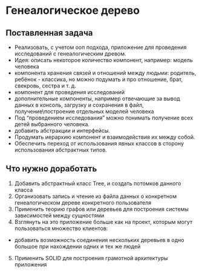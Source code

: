 # Генеалогическое дерево
## Поставленная задача
- Реализовать, с учетом ооп подхода, приложение для проведения исследований с генеалогическим древом.
- Идея: описать некоторое количество компонент, например:
  модель человека
- компонента хранения связей и отношений между людьми: родитель, ребёнок - классика, но можно подумать и про отношение, брат, свекровь, сестра и т. д.
- компонент для проведения исследований
- дополнительные компоненты, например отвечающие за вывод данных в консоль, загрузку и сохранения в файл, получение\построение отдельных моделей человека
- Под “проведением исследования” можно понимать получение всех детей выбранного человека.
- добавить абстракции и интерфейсы.
- Продумать иерархию компонент и взаимодействия их между собой.
- Обеспечить переход от использования явных классов в сторону использования абстрактных типов.
## Что нужно доработать
1. Добавить абстрактный класс Tree, и создать потомков данного класса
2. Организовать запись и чтение из файла данных о конкретном генеалогическом дереве конкретного пользователя
3. Применить теорию графов или деревьев для построения системы зависимостей между сущностями
4. Взглянуть на это приложение больше как на проект, которым могут пользоваться множество клиентов:
- добавить возможность соединения нескольких деревьев в одно большое при нахождении одних и тех же людей
5. Применить SOLID для построения грамотной архитектуры приложения